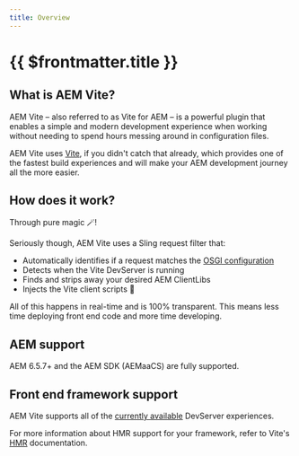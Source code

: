 ```yaml
---
title: Overview
---
```


# {{ $frontmatter.title }}

## What is AEM Vite?

AEM Vite – also referred to as Vite for AEM – is a powerful plugin that enables a simple and modern development experience when working without needing to spend hours messing around in configuration files.

AEM Vite uses [Vite](https://vitejs.dev), if you didn't catch that already, which provides one of the fastest build experiences and will make your AEM development journey all the more easier.

## How does it work?

Through pure magic 🪄!

Seriously though, AEM Vite uses a Sling request filter that:

- Automatically identifies if a request matches the [OSGI configuration](./backend/configuration/)
- Detects when the Vite DevServer is running
- Finds and strips away your desired AEM ClientLibs
- Injects the Vite client scripts 💯

All of this happens in real-time and is 100% transparent. This means less time deploying front end code and more time developing.

## AEM support

AEM 6.5.7+ and the AEM SDK (AEMaaCS) are fully supported.

## Front end framework support

AEM Vite supports all of the [currently available](https://vitejs.dev/guide/backend-integration.html) DevServer experiences.

For more information about HMR support for your framework, refer to Vite's [HMR](https://vitejs.dev/guide/features.html#hot-module-replacement) documentation.
